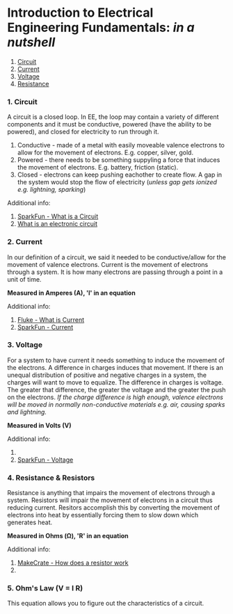 # Introduction to Electrical Engineering Fundamentals: *in a nutshell*

1. [Circuit]()
2. [Current]()
3. [Voltage]()
4. [Resistance]()


### 1. Circuit

A circuit is a closed loop. In EE, the loop may contain a variety of different components and it must be conductive, powered (have the ability to be powered), and closed for electricity to run through it.
1. Conductive - made of a metal with easily moveable valence electrons to allow for the movement of electrons. E.g. copper, silver, gold.
2. Powered - there needs to be something suppyling a force that induces the movement of electrons. E.g. battery, friction (static).
3. Closed - electrons can keep pushing eachother to create flow. A gap in the system would stop the flow of electricity (*unless gap gets ionized e.g. lightning, sparking*)

Additional info:
1. [SparkFun - What is a Circuit](https://learn.sparkfun.com/tutorials/what-is-a-circuit/all)
2. [What is an electronic circuit](https://www.dummies.com/programming/electronics/components/what-is-an-electronic-circuit/)

### 2. Current

In our definition of a circuit, we said it needed to be conductive/allow for the movement of valence electrons. Current is the movement of electrons through a system. It is how many electrons are passing through a point in a unit of time.

**Measured in Amperes (A), 'I' in an equation**

Additional info:
1. [Fluke - What is Current](https://www.fluke.com/en-us/learn/blog/electrical/what-is-current)
2. [SparkFun - Current](https://learn.sparkfun.com/tutorials/voltage-current-resistance-and-ohms-law/all#current)

### 3. Voltage

For a system to have current it needs something to induce the movement of the electrons. A difference in charges induces that movement. If there is an unequal distribution of positive and negative charges in a system, the charges will want to move to equalize. The difference in charges is voltage. The greater that difference, the greater the voltage and the greater the push on the electrons. *If the charge difference is high enough, valence electrons will be moved in normally non-conductive materials e.g. air, causing sparks and lightning.*

**Measured in Volts (V)**

Additional info:
1. []()
2. [SparkFun - Voltage](https://learn.sparkfun.com/tutorials/voltage-current-resistance-and-ohms-law/all#voltage)

### 4. Resistance & Resistors

Resistance is anything that impairs the movement of electrons through a system. Resistors will impair the movement of electrons in a circuit thus reducing current. Resitors accomplish this by converting the movement of electrons into heat by essentially forcing them to slow down which generates heat.

**Measured in Ohms (Ω), 'R' in an equation**

Additional info:
1. [MakeCrate - How does a resistor work](https://www.makecrate.club/how-does-a-resistor-work/71178/)
2. []()


### 5. Ohm's Law (V = I R)

This equation allows you to figure out the characteristics of a circuit.
